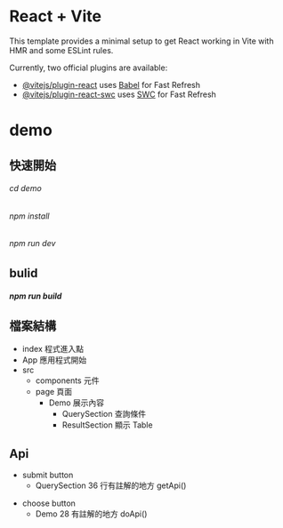 # React + Vite

This template provides a minimal setup to get React working in Vite with HMR and some ESLint rules.

Currently, two official plugins are available:

- [@vitejs/plugin-react](https://github.com/vitejs/vite-plugin-react/blob/main/packages/plugin-react/README.md) uses [Babel](https://babeljs.io/) for Fast Refresh
- [@vitejs/plugin-react-swc](https://github.com/vitejs/vite-plugin-react-swc) uses [SWC](https://swc.rs/) for Fast Refresh

# demo

## 快速開始

###### cd demo

###### npm install

###### npm run dev

## bulid

##### npm run build

## 檔案結構

- index 程式進入點
- App 應用程式開始
- src
  - components 元件
  - page 頁面
    - Demo 展示內容
      - QuerySection 查詢條件
      - ResultSection 顯示 Table

## Api

- submit button
  - QuerySection 36 行有註解的地方 getApi()

* choose button
  - Demo 28 有註解的地方 doApi()
